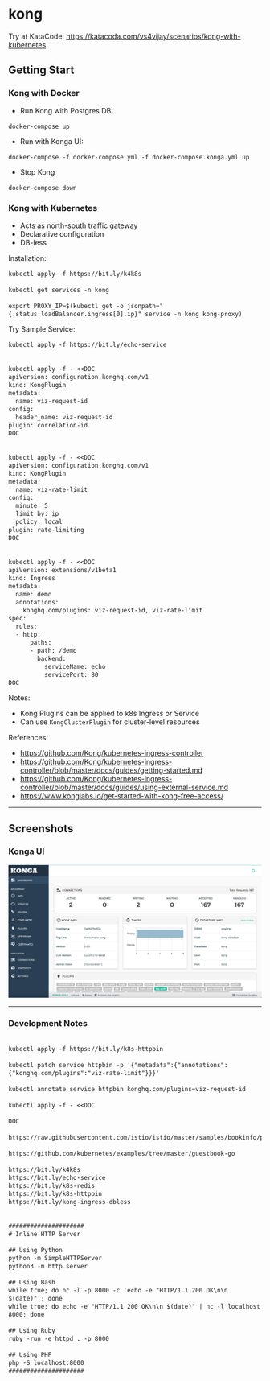 # kong

Try at KataCode: https://katacoda.com/vs4vijay/scenarios/kong-with-kubernetes

## Getting Start

### Kong with Docker

- Run Kong with Postgres DB: 
```
docker-compose up
```
- Run with Konga UI:
```
docker-compose -f docker-compose.yml -f docker-compose.konga.yml up
```
- Stop Kong
```
docker-compose down
```

### Kong with Kubernetes

- Acts as north-south traffic gateway
- Declarative configuration
- DB-less

Installation:
```shell
kubectl apply -f https://bit.ly/k4k8s

kubectl get services -n kong

export PROXY_IP=$(kubectl get -o jsonpath="{.status.loadBalancer.ingress[0].ip}" service -n kong kong-proxy)
```

Try Sample Service:
```shell
kubectl apply -f https://bit.ly/echo-service


kubectl apply -f - <<DOC
apiVersion: configuration.konghq.com/v1
kind: KongPlugin
metadata:
  name: viz-request-id
config:
  header_name: viz-request-id
plugin: correlation-id
DOC


kubectl apply -f - <<DOC
apiVersion: configuration.konghq.com/v1
kind: KongPlugin
metadata:
  name: viz-rate-limit
config:
  minute: 5
  limit_by: ip
  policy: local
plugin: rate-limiting
DOC


kubectl apply -f - <<DOC
apiVersion: extensions/v1beta1
kind: Ingress
metadata:
  name: demo
  annotations:
    konghq.com/plugins: viz-request-id, viz-rate-limit
spec:
  rules:
  - http:
      paths:
      - path: /demo
        backend:
          serviceName: echo
          servicePort: 80
DOC

```

Notes:
- Kong Plugins can be applied to k8s Ingress or Service
- Can use `KongClusterPlugin` for cluster-level resources

References:
- https://github.com/Kong/kubernetes-ingress-controller
- https://github.com/Kong/kubernetes-ingress-controller/blob/master/docs/guides/getting-started.md
- https://github.com/Kong/kubernetes-ingress-controller/blob/master/docs/guides/using-external-service.md
- https://www.konglabs.io/get-started-with-kong-free-access/


---

## Screenshots

### Konga UI

![Konga UI](/.screenshots/konga_ui.png)

---

### Development Notes

```shell

kubectl apply -f https://bit.ly/k8s-httpbin

kubectl patch service httpbin -p '{"metadata":{"annotations":{"konghq.com/plugins":"viz-rate-limit"}}}'

kubectl annotate service httpbin konghq.com/plugins=viz-request-id

kubectl apply -f - <<DOC

DOC

https://raw.githubusercontent.com/istio/istio/master/samples/bookinfo/platform/kube/bookinfo.yaml

https://github.com/kubernetes/examples/tree/master/guestbook-go

https://bit.ly/k4k8s
https://bit.ly/echo-service
https://bit.ly/k8s-redis
https://bit.ly/k8s-httpbin
https://bit.ly/kong-ingress-dbless


#####################
# Inline HTTP Server

## Using Python
python -m SimpleHTTPServer
python3 -m http.server

## Using Bash
while true; do nc -l -p 8000 -c 'echo -e "HTTP/1.1 200 OK\n\n $(date)"'; done
while true; do echo -e "HTTP/1.1 200 OK\n\n $(date)" | nc -l localhost 8000; done

## Using Ruby
ruby -run -e httpd . -p 8000

## Using PHP
php -S localhost:8000
#####################

```